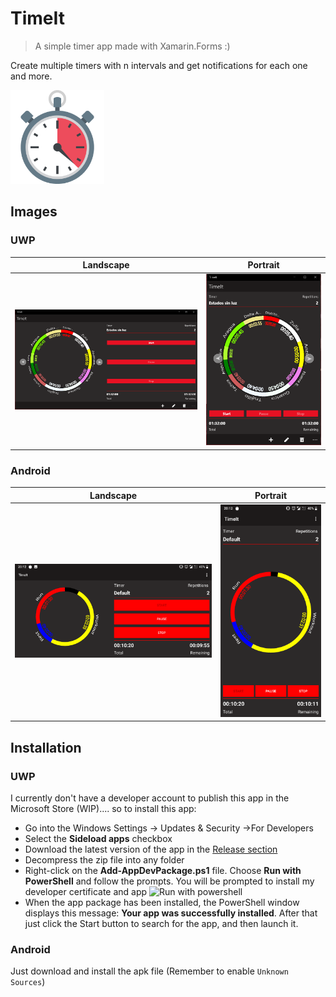 # TimeIt
> A simple timer app made with Xamarin.Forms :)

Create multiple timers with n intervals and get notifications for each one and more.

<img height="150" width="150" src="images/appIcon.png">

## Images

### UWP
Landscape             |  Portrait
:-------------------------:|:-------------------------:
![](./images/uwp_landscape.png)  |  ![](./images/uwp_portrait.PNG)

### Android
Landscape             |  Portrait
:-------------------------:|:-------------------------:
![](./images/android_landscape.png)  |  ![](./images/android_portrait.png)

## Installation

### UWP
I currently don't have a developer account to publish this app in the Microsoft Store (WIP).... so to install this app:
* Go into the Windows Settings -> Updates & Security ->For Developers
* Select the **Sideload apps** checkbox
* Download the latest version of the app in the [Release section](https://github.com/Wolfteam/TimeIt/releases) 
* Decompress the zip file into any folder
* Right-click on the **Add-AppDevPackage.ps1** file. Choose **Run with PowerShell** and follow the prompts. You will be prompted to install my developer certificate and app
![Run with powershell](https://docs.microsoft.com/en-us/windows/uwp/packaging/images/packaging-screen7.jpg)
* When the app package has been installed, the PowerShell window displays this message: **Your app was successfully installed**. After that just click the Start button to search for the app, and then launch it. 


### Android
Just download and install the apk file (Remember to enable ``Unknown Sources``)
